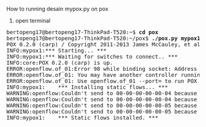 How to running desain mypox.py on pox 

1. open terminal

<pre>
bertopeng17@bertopeng17-ThinkPad-T520:~$ <b>cd pox</b>
bertopeng17@bertopeng17-ThinkPad-T520:~/pox$ <b>./pox.py mypox1</b>
POX 0.2.0 (carp) / Copyright 2011-2013 James McCauley, et al.
INFO:mypox1:*** Starting... ***
INFO:mypox1:*** Waiting for switches to connect.. ***
INFO:core:POX 0.2.0 (carp) is up.
ERROR:openflow.of_01:Error 98 while binding socket: Address already in use
ERROR:openflow.of_01: You may have another controller running.
ERROR:openflow.of_01: Use openflow.of_01 --port=<port> to run POX on another port.
INFO:mypox1:    *** Installing static flows... ***
WARNING:openflow:Couldn't send to 00-00-00-00-00-04 because we're not connected to it!
WARNING:openflow:Couldn't send to 00-00-00-00-00-04 because we're not connected to it!
WARNING:openflow:Couldn't send to 00-00-00-00-00-05 because we're not connected to it!
WARNING:openflow:Couldn't send to 00-00-00-00-00-05 because we're not connected to it!
INFO:mypox1:    *** Static flows installed. ***
<pre>
